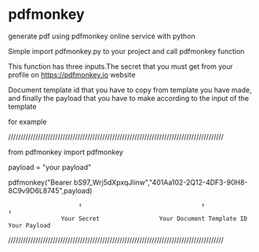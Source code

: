 # pdfmonkey
generate pdf using pdfmonkey online service with python

Simple import pdfmonkey.py to your project and call pdfmonkey function

This function has three inputs.The secret that you must get from your profile on https://pdfmonkey.io 
website

Document template id that you have to copy from template you have made, and finally the payload 
that you have to make according to the input of the template

for example

///////////////////////////////////////////////////////////////////////////////////////

from pdfmonkey import pdfmonkey

payload = "your payload"

pdfmonkey("Bearer bS97_Wrj5dXpxqJlinw","401Aa102-2Q12-4DF3-90H8-8C9v9D6L8745",payload)

                        ↑                                  ↑                      ↑
                   Your Secret                 Your Document Template ID    Your Payload

///////////////////////////////////////////////////////////////////////////////////////
